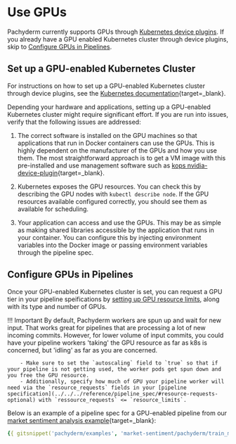 # Use GPUs

Pachyderm currently supports GPUs through [Kubernetes device plugins](https://kubernetes.io/docs/concepts/extend-kubernetes/compute-storage-net/device-plugins/). If you
already have a GPU enabled Kubernetes cluster through device plugins,
skip to [Configure GPUs in Pipelines](#configure-gpus-in-pipelines).

## Set up a GPU-enabled Kubernetes Cluster

For instructions on how to set up a GPU-enabled Kubernetes cluster
through device plugins, see the [Kubernetes documentation](https://kubernetes.io/docs/tasks/manage-gpus/scheduling-gpus/){target=_blank}.

Depending your hardware and applications, setting up a GPU-enabled
Kubernetes cluster might require significant effort. If you are run
into issues, verify that the following issues are addressed:

1. The correct software is installed on the GPU machines so
that applications that run in Docker containers can use the GPUs. This is
highly dependent on the manufacturer of the GPUs and how you use them.
The most straightforward approach is to get a VM image with this
pre-installed and use management software such as
[kops nvidia-device-plugin](https://github.com/kubernetes/kops/tree/master/hooks/nvidia-device-plugin){target=_blank}.

2. Kubernetes exposes the GPU resources. You can check this by
describing the GPU nodes with `kubectl describe node`. If the GPU resources
available configured correctly, you should see them as available for scheduling.

3. Your application can access and use the GPUs. This may be as simple as making
shared libraries accessible by the application that runs in your container. You
can  configure this by injecting environment variables into the Docker image or
passing environment variables through the pipeline spec.

## Configure GPUs in Pipelines

Once your GPU-enabled Kubernetes cluster is set, 
you can request a GPU tier in your pipeline speifications
by [setting up GPU resource limits](../../../reference/pipeline_spec/#resource-requests-optional), along with its type and number of GPUs. 

!!! Important
      By default, Pachyderm workers are spun up and wait for new input. That works great for pipelines that are processing a lot of new incoming commits. However, for lower volume of input commits, you could have your pipeline workers 'taking' the GPU resource as far as k8s is concerned, but 'idling' as far as you are concerned. 

        - Make sure to set the `autoscaling` field to `true` so that if your pipeline is not getting used, the worker pods get spun down and you free the GPU resource.
        - Additionally, specify how much of GPU your pipeline worker will need via the `resource_requests` fields in your [pipeline specification](../../../reference/pipeline_spec/#resource-requests-optional) with `ressource_requests` <= `resource_limits`.


Below is an example of a pipeline spec for a GPU-enabled pipeline from our [market sentiment analysis example](https://github.com/pachyderm/examples/tree/master/market-sentiment){target=_blank}:

```yaml
{{ gitsnippet('pachyderm/examples', 'market-sentiment/pachyderm/train_model.json', '2.0.x') }}
```


